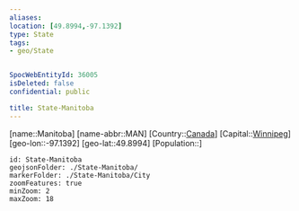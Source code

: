 ```yaml
---
aliases: 
location: [49.8994,-97.1392]
type: State
tags:
- geo/State


SpocWebEntityId: 36005
isDeleted: false
confidential: public

title: State-Manitoba
---
```

[name::Manitoba]
[name-abbr::MAN]
[Country::[Canada](geo/Continent/North-America/Canada.md)]
[Capital::[Winnipeg](geo/Continent/North-America/Canada/City/Winnipeg.md)]
[geo-lon::-97.1392]
[geo-lat::49.8994]
[Population::]



```leaflet
id: State-Manitoba
geojsonFolder: ./State-Manitoba/
markerFolder: ./State-Manitoba/City
zoomFeatures: true 
minZoom: 2 
maxZoom: 18
```


